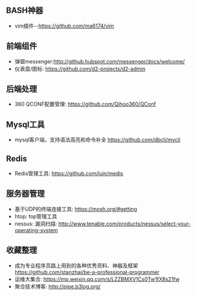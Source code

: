 ## BASH神器
- vim插件--https://github.com/ma6174/vim

## 前端组件
- 弹窗messenger:http://github.hubspot.com/messenger/docs/welcome/
- 仪表盘/图标: https://github.com/d2-projects/d2-admin

## 后端处理
- 360 QCONF配置管理: https://github.com/Qihoo360/QConf

## Mysql工具
- mysql客户端，支持语法高亮和命令补全 https://github.com/dbcli/mycli

## Redis
- Redis管理工具: https://github.com/luin/medis

## 服务器管理
- 基于UDP的终端连接工具: https://mosh.org/#getting
- htop: top管理工具
- nessus: 漏洞扫描: http://www.tenable.com/products/nessus/select-your-operating-system

## 收藏整理
- 成为专业程序员路上用到的各种优秀资料、神器及框架 https://github.com/stanzhai/be-a-professional-programmer
- 运维大集合: https://mp.weixin.qq.com/s/LZZBMXV1Cs0Tw1fX8s21fw
- 聚合技术博客: http://pipe.b3log.org/
